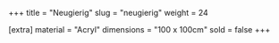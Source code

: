 +++
title = "Neugierig"
slug = "neugierig"
weight = 24

[extra]
material = "Acryl"
dimensions = "100 x 100cm"
sold = false
+++
